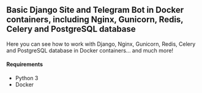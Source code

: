 ## Basic Django Site and Telegram Bot in Docker containers, including Nginx, Gunicorn, Redis, Celery and PostgreSQL database

Here you can see how to work with Django, Nginx, Gunicorn, Redis, Celery and PostgreSQL database in Docker containers... and much more!

#### Requirements

- Python 3
- Docker
